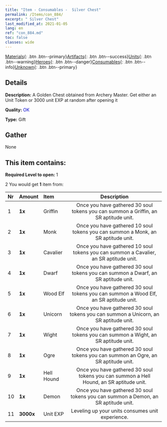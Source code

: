 ```yaml
---
title: "Item - Consumables -  Silver Chest"
permalink: /Items/con_884/
excerpt: " Silver Chest"
last_modified_at: 2021-01-05
lang: en
ref: "con_884.md"
toc: false
classes: wide
---
```

 [Materials](/Items/){: .btn .btn--primary}[Artifacts](/Items/Artifacts/){: .btn .btn--success}[Units](/Items/Units/){: .btn .btn--warning}[Heroes](/Items/Heroes/){: .btn .btn--danger}[Consumables](/Items/Consumables/){: .btn .btn--info}[Unknown](/Items/Unknown/){: .btn .btn--primary}

## Details
 **Description:** A Golden Chest obtained from Archery Master. Get either an Unit Token or 3000 unit EXP at random after opening it

 **Quality:** <span style="color: #0000CD">OK</span>

 **Type:** Gift

## Gather

  None

## This item contains:

 **Required Level to open:** 1

 2 You would get **1** item  from:

  | Nr | Amount |     Item    | Description |
  |:---|:-------|:------------|:-----------:|
  | 1 |  **1x** | Griffin | Once you have gathered 30 soul tokens you can summon a Griffin, an SR aptitude unit.  | 
  | 2 |  **1x** | Monk | Once you have gathered 10 soul tokens you can summon a Monk, an SR aptitude unit.  | 
  | 3 |  **1x** | Cavalier  | Once you have gathered 10 soul tokens you can summon a Cavalier, an SR aptitude unit.  | 
  | 4 |  **1x** | Dwarf | Once you have gathered 30 soul tokens you can summon a Dwarf, an SR aptitude unit.  | 
  | 5 |  **1x** | Wood Elf | Once you have gathered 30 soul tokens you can summon a Wood Elf, an SR aptitude unit.  | 
  | 6 |  **1x** | Unicorn | Once you have gathered 30 soul tokens you can summon a Unicorn, an SR aptitude unit.  | 
  | 7 |  **1x** | Wight | Once you have gathered 30 soul tokens you can summon a Wight, an SR aptitude unit.  | 
  | 8 |  **1x** | Ogre | Once you have gathered 30 soul tokens you can summon an Ogre, an SR aptitude unit.  | 
  | 9 |  **1x** | Hell Hound | Once you have gathered 30 soul tokens you can summon a Hell Hound, an SR aptitude unit.  | 
  | 10 |  **1x** | Demon | Once you have gathered 30 soul tokens you can summon a Demon, an SR aptitude unit.  | 
  | 11 |  **3000x** | Unit EXP | Leveling up your units consumes unit experience.  | 
